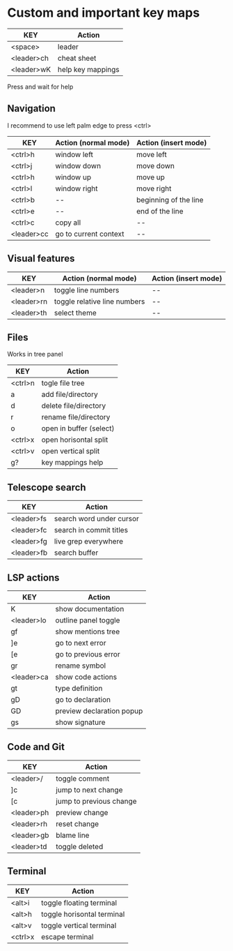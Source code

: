 # Custom and important key maps

| KEY          | Action            |
|--------------| ----------------- |
| \<space\>    | leader            |
| \<leader\>ch | cheat sheet       |
| \<leader\>wK | help key mappings |

Press and wait for help

## Navigation

I recommend to use left palm edge to press \<ctrl\>

| KEY        | Action (normal mode)   | Action (insert mode)  |
|------------| ---------------------- | --------------------- |
| \<ctrl\>h    |  window left           | move left             |
| \<ctrl\>j    |  window down           | move down             |
| \<ctrl\>h    |  window up             | move up               |
| \<ctrl\>l    |  window right          | move right            |
| \<ctrl\>b    |  --                    | beginning of the line |
| \<ctrl\>e    |  --                    | end of the line       |
| \<ctrl\>c    |  copy all              | --                    |
| \<leader\>cc |  go to current context | --                    |

## Visual features

| KEY          | Action (normal mode)          | Action (insert mode) |
|--------------| ----------------------------- | -------------------- |
| \<leader\>n  |  toggle line numbers          | --                   |
| \<leader\>rn |  toggle relative line numbers | --                   |
| \<leader\>th |  select theme                 | --                   |

## Files 

Works in tree panel

| KEY        | Action                  |
|------------| ----------------------- |
| \<ctrl\>n  | togle file tree         |
| a          | add file/directory      |
| d          | delete file/directory   |
| r          | rename file/directory   |
| o          | open in buffer (select) |
| \<ctrl\>x  | open horisontal split   |
| \<ctrl\>v  | open vertical split     |
| g?         | key mappings help       |


## Telescope search

| KEY          | Action                      |
|--------------| --------------------------- |
| \<leader\>fs |  search word under cursor   |
| \<leader\>fc |  search in commit titles    |
| \<leader\>fg |  live grep everywhere       |
| \<leader\>fb |  search buffer              |

## LSP actions

| KEY            | Action                    |
|--------------- | ------------------------- |
| K              | show documentation        |
| \<leader\>lo   | outline panel toggle      |
| gf             | show mentions tree        |
| ]e             | go to next error          |
| [e             | go to previous error      |
| gr             | rename symbol             |
| \<leader\>ca   | show code actions         |
| gt             | type definition           |
| gD             | go to declaration         |
| GD             | preview declaration popup |
| gs             | show signature            |

## Code and Git

| KEY          | Action                  |
|--------------| ----------------------- |
| \<leader\>/  | toggle comment          |
| ]c           | jump to next change     |
| [c           | jump to previous change |
| \<leader\>ph | preview change          |
| \<leader\>rh | reset change            |
| \<leader\>gb | blame line              |
| \<leader\>td | toggle deleted          |

## Terminal

| KEY       | Action                     |
|-----------| -------------------------- |
| \<alt\>i  | toggle floating terminal   |
| \<alt\>h  | toggle horisontal terminal |
| \<alt\>v  | toggle vertical terminal   |
| \<ctrl\>x | escape terminal            | 
